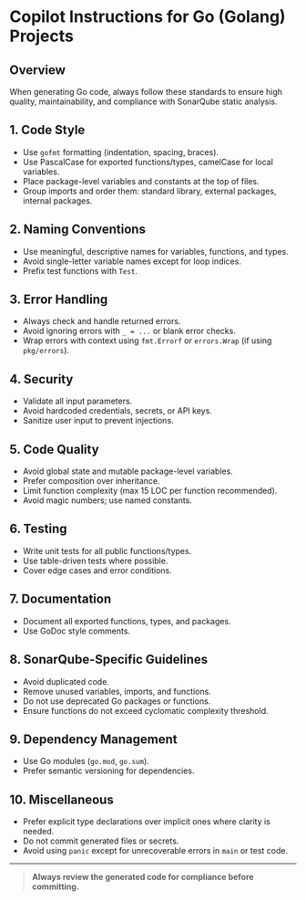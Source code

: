 # Copilot Instructions for Go (Golang) Projects

## Overview
When generating Go code, always follow these standards to ensure high quality, maintainability, and compliance with SonarQube static analysis.

## 1. Code Style
- Use `gofmt` formatting (indentation, spacing, braces).
- Use PascalCase for exported functions/types, camelCase for local variables.
- Place package-level variables and constants at the top of files.
- Group imports and order them: standard library, external packages, internal packages.

## 2. Naming Conventions
- Use meaningful, descriptive names for variables, functions, and types.
- Avoid single-letter variable names except for loop indices.
- Prefix test functions with `Test`.

## 3. Error Handling
- Always check and handle returned errors.
- Avoid ignoring errors with `_ = ...` or blank error checks.
- Wrap errors with context using `fmt.Errorf` or `errors.Wrap` (if using `pkg/errors`).

## 4. Security
- Validate all input parameters.
- Avoid hardcoded credentials, secrets, or API keys.
- Sanitize user input to prevent injections.

## 5. Code Quality
- Avoid global state and mutable package-level variables.
- Prefer composition over inheritance.
- Limit function complexity (max 15 LOC per function recommended).
- Avoid magic numbers; use named constants.

## 6. Testing
- Write unit tests for all public functions/types.
- Use table-driven tests where possible.
- Cover edge cases and error conditions.

## 7. Documentation
- Document all exported functions, types, and packages.
- Use GoDoc style comments.

## 8. SonarQube-Specific Guidelines
- Avoid duplicated code.
- Remove unused variables, imports, and functions.
- Do not use deprecated Go packages or functions.
- Ensure functions do not exceed cyclomatic complexity threshold.

## 9. Dependency Management
- Use Go modules (`go.mod`, `go.sum`).
- Prefer semantic versioning for dependencies.

## 10. Miscellaneous
- Prefer explicit type declarations over implicit ones where clarity is needed.
- Do not commit generated files or secrets.
- Avoid using `panic` except for unrecoverable errors in `main` or test code.

---

> **Always review the generated code for compliance before committing.**

